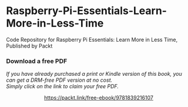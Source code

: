 # Raspberry-Pi-Essentials-Learn-More-in-Less-Time
Code Repository for Raspberry Pi Essentials: Learn More in Less Time, Published by Packt
### Download a free PDF

 <i>If you have already purchased a print or Kindle version of this book, you can get a DRM-free PDF version at no cost.<br>Simply click on the link to claim your free PDF.</i>
<p align="center"> <a href="https://packt.link/free-ebook/9781839216107">https://packt.link/free-ebook/9781839216107 </a> </p>